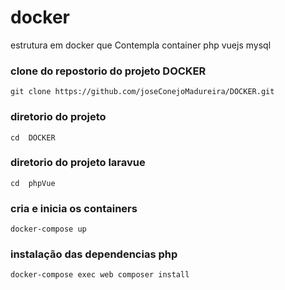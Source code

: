 # docker 
estrutura em docker que Contempla container 
php 
vuejs 
mysql 

### clone do repostorio do projeto DOCKER 
```
git clone https://github.com/joseConejoMadureira/DOCKER.git
```
### diretorio  do projeto
```
cd  DOCKER
```
### diretorio  do projeto laravue
```
cd  phpVue
```

### cria e inicia os containers 
```
docker-compose up
```
### instalação das dependencias php 
```
docker-compose exec web composer install
```
